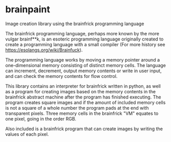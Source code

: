 # brainpaint
Image creation library using the brainfrick programming language

The brainfrick programming language, perhaps more known by the more vulgar brainf\*\*k, is an esoteric programming language originally created to create a programming language with a small compiler (For more history see https://esolangs.org/wiki/Brainfuck). 

The programming language works by moving a memory pointer around a one-dimensional memory consisting of distinct memory cells. The language
can increment, decrement, output memory contents or write in user input, and can check the memory contents for flow control. 

This library contains an interpreter for brainfrick written in python, as well as a program for creating images based on the memory contents in
the brainfrick abstract machine after the program has finished executing. The program creates square images and if the amount of included
memory cells is not a square of a whole number the program pads at the end with transparent pixels. Three memory cells in the brainfrick "VM" equates to one pixel, going in the order RGB. 

Also included is a brainfrick program that can create images by writing the values of each pixel. 

